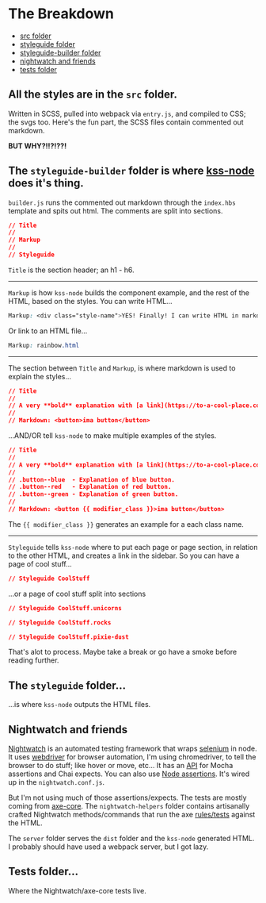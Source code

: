 # The Breakdown
- [src folder](#src)
- [styleguide folder](#styleguide)
- [styleguide-builder folder](#styleguide-builder)
- [nightwatch and friends](#nightwatch)
- [tests folder](#tests)

<a name="src"></a>
## All the styles are in the `src` folder.
Written in SCSS, pulled into webpack via `entry.js`, and compiled to CSS; the svgs too.
Here's the fun part, the SCSS files contain commented out markdown.

**BUT WHY?!!?!??!**

<a name="styleguide-builder"></a>
## The `styleguide-builder` folder is where [kss-node](https://github.com/kss-node/kss-node) does it's thing.
`builder.js` runs the commented out markdown through the `index.hbs`
template and spits out html. The comments are split into sections.
```css
// Title
//
// Markup
//
// Styleguide
```
`Title` is the section header; an h1 - h6.
<hr />

`Markup` is how `kss-node` builds the component example, and the rest of the HTML, based
on the styles. You can write HTML...
```css
Markup: <div class="style-name">YES! Finally! I can write HTML in markdown...in SCSS comments</div>
```
Or link to an HTML file...
```css
Markup: rainbow.html
```
<hr />

The section between `Title` and `Markup`, is where markdown is used to explain the styles...
```css
// Title
//
// A very **bold** explanation with [a link](https://to-a-cool-place.com).
//
// Markdown: <button>ima button</button>
```
...AND/OR tell `kss-node` to make multiple examples of the styles.
```css
// Title
//
// A very **bold** explanation with [a link](https://to-a-cool-place.com).
//
// .button--blue  - Explanation of blue button.
// .button--red   - Explanation of red button.
// .button--green - Explanation of green button.
//
// Markdown: <button {{ modifier_class }}>ima button</button>
```
The `{{ modifier_class }}` generates an example for a each class name.
<hr />

`Styleguide` tells `kss-node` where to put each page or page section, in relation to the other
 HTML, and creates a link in the sidebar. So you can have a page of cool stuff...
```css
// Styleguide CoolStuff
```
...or a page of cool stuff split into sections
```css
// Styleguide CoolStuff.unicorns
```
```css
// Styleguide CoolStuff.rocks
```
```css
// Styleguide CoolStuff.pixie-dust
```

That's alot to process. Maybe take a break or go have a smoke before reading further.

<a name="styleguide"></a>
## The `styleguide` folder...
...is where `kss-node` outputs the HTML files.

<a name="nightwatch"></a>
## Nightwatch and friends

[Nightwatch](https://github.com/nightwatchjs/nightwatch) is an automated testing framework that wraps 
[selenium](https://www.seleniumhq.org) in node. It uses [webdriver](https://www.w3.org/TR/webdriver/) for browser automation, I'm using chromedriver, to tell the browser to do stuff; like hover or move, etc...
It has an [API](http://nightwatchjs.org/api) for Mocha assertions and Chai expects. You can also use [Node assertions](https://nodejs.org/api/assert.html). It's wired up in the `nightwatch.conf.js`.

But I'm not using much of those assertions/expects. The tests are mostly coming from 
[axe-core](https://github.com/dequelabs/axe-core). The `nightwatch-helpers` folder
contains artisanally crafted Nightwatch methods/commands that run the axe
[rules/tests](https://github.com/dequelabs/axe-core/blob/develop/doc/rule-descriptions.md) against the HTML.

The `server` folder serves the `dist` folder and the `kss-node` generated HTML. I probably should have used a webpack server, but I got lazy.

<a name="tests"></a>
## Tests folder...
Where the Nightwatch/axe-core tests live.
